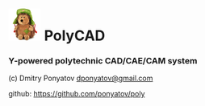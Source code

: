 # ![logo](logo64x64.png) PolyCAD
### Y-powered polytechnic CAD/CAE/CAM system

(c) Dmitry Ponyatov <dponyatov@gmail.com>

github: https://github.com/ponyatov/poly
